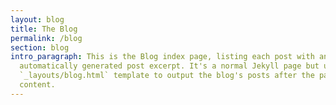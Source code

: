 ```yaml
---
layout: blog
title: The Blog
permalink: /blog
section: blog
intro_paragraph: This is the Blog index page, listing each post with an
  automatically generated post excerpt. It's a normal Jekyll page but uses the
  `_layouts/blog.html` template to output the blog's posts after the page
  content.
---
```

